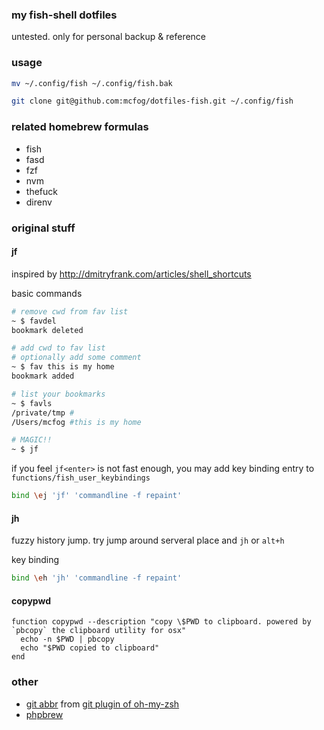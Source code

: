 ### my fish-shell dotfiles

untested. only for personal backup & reference

### usage 

```sh
mv ~/.config/fish ~/.config/fish.bak

git clone git@github.com:mcfog/dotfiles-fish.git ~/.config/fish
```

### related homebrew formulas

+ fish
+ fasd
+ fzf
+ nvm
+ thefuck
+ direnv

### original stuff

#### jf

inspired by <http://dmitryfrank.com/articles/shell_shortcuts>

basic commands

```sh
# remove cwd from fav list 
~ $ favdel
bookmark deleted

# add cwd to fav list
# optionally add some comment
~ $ fav this is my home
bookmark added

# list your bookmarks
~ $ favls
/private/tmp #
/Users/mcfog #this is my home

# MAGIC!!
~ $ jf
```

if you feel `jf<enter>` is not fast enough, you may add key binding entry to `functions/fish_user_keybindings`

```sh
bind \ej 'jf' 'commandline -f repaint'
```

#### jh

fuzzy history jump. try jump around serveral place and `jh` or `alt+h`

key binding
```sh
bind \eh 'jh' 'commandline -f repaint'
```

#### copypwd

```fish
function copypwd --description "copy \$PWD to clipboard. powered by `pbcopy` the clipboard utility for osx"
  echo -n $PWD | pbcopy
  echo "$PWD copied to clipboard"
end
```

### other 

+ [git abbr](https://gist.github.com/mcfog/078c2a8ab6fd3d2158f3) from [git plugin of oh-my-zsh](https://github.com/robbyrussell/oh-my-zsh/blob/master/plugins/git/git.plugin.zsh)
+ [phpbrew](phpbrew.github.io/phpbrew/)
